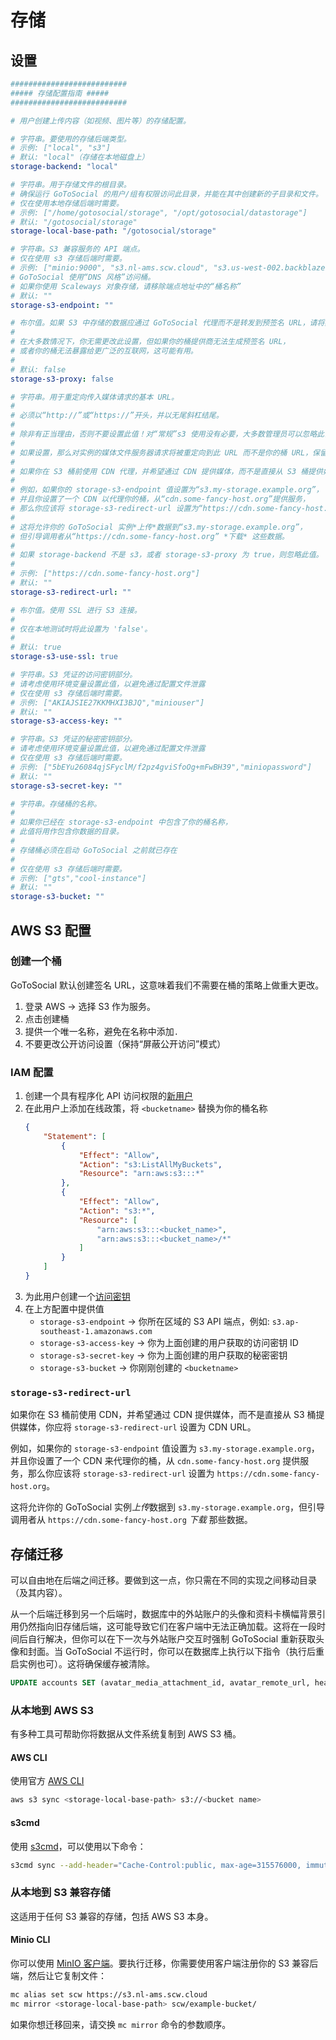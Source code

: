 # 存储

## 设置

```yaml
##########################
##### 存储配置指南 #####
##########################

# 用户创建上传内容（如视频、图片等）的存储配置。

# 字符串。要使用的存储后端类型。
# 示例: ["local", "s3"]
# 默认: "local"（存储在本地磁盘上）
storage-backend: "local"

# 字符串。用于存储文件的根目录。
# 确保运行 GoToSocial 的用户/组有权限访问此目录，并能在其中创建新的子目录和文件。
# 仅在使用本地存储后端时需要。
# 示例: ["/home/gotosocial/storage", "/opt/gotosocial/datastorage"]
# 默认: "/gotosocial/storage"
storage-local-base-path: "/gotosocial/storage"

# 字符串。S3 兼容服务的 API 端点。
# 仅在使用 s3 存储后端时需要。
# 示例: ["minio:9000", "s3.nl-ams.scw.cloud", "s3.us-west-002.backblazeb2.com"]
# GoToSocial 使用“DNS 风格”访问桶。
# 如果你使用 Scaleways 对象存储，请移除端点地址中的“桶名称”
# 默认: ""
storage-s3-endpoint: ""

# 布尔值。如果 S3 中存储的数据应通过 GoToSocial 代理而不是转发到预签名 URL，请将其设置为 true。
#
# 在大多数情况下，你无需更改此设置，但如果你的桶提供商无法生成预签名 URL，
# 或者你的桶无法暴露给更广泛的互联网，这可能有用。
#
# 默认: false
storage-s3-proxy: false

# 字符串。用于重定向传入媒体请求的基本 URL。
#
# 必须以“http://”或“https://”开头，并以无尾斜杠结尾。
#
# 除非有正当理由，否则不要设置此值！对“常规”s3 使用没有必要，大多数管理员可以忽略此设置。
#
# 如果设置，那么对实例的媒体文件服务器请求将被重定向到此 URL 而不是你的桶 URL，保留相关路径部分。
#
# 如果你在 S3 桶前使用 CDN 代理，并希望通过 CDN 提供媒体，而不是直接从 S3 桶提供媒体，这会很有用。
#
# 例如，如果你的 storage-s3-endpoint 值设置为“s3.my-storage.example.org”，
# 并且你设置了一个 CDN 以代理你的桶，从“cdn.some-fancy-host.org”提供服务，
# 那么你应该将 storage-s3-redirect-url 设置为“https://cdn.some-fancy-host.org”。
#
# 这将允许你的 GoToSocial 实例*上传*数据到“s3.my-storage.example.org”，
# 但引导调用者从“https://cdn.some-fancy-host.org” *下载* 这些数据。
#
# 如果 storage-backend 不是 s3，或者 storage-s3-proxy 为 true，则忽略此值。
#
# 示例: ["https://cdn.some-fancy-host.org"]
# 默认: ""
storage-s3-redirect-url: ""

# 布尔值。使用 SSL 进行 S3 连接。
#
# 仅在本地测试时将此设置为 'false'。
#
# 默认: true
storage-s3-use-ssl: true

# 字符串。S3 凭证的访问密钥部分。
# 请考虑使用环境变量设置此值，以避免通过配置文件泄露
# 仅在使用 s3 存储后端时需要。
# 示例: ["AKIAJSIE27KKMHXI3BJQ","miniouser"]
# 默认: ""
storage-s3-access-key: ""

# 字符串。S3 凭证的秘密密钥部分。
# 请考虑使用环境变量设置此值，以避免通过配置文件泄露
# 仅在使用 s3 存储后端时需要。
# 示例: ["5bEYu26084qjSFyclM/f2pz4gviSfoOg+mFwBH39","miniopassword"]
# 默认: ""
storage-s3-secret-key: ""

# 字符串。存储桶的名称。
#
# 如果你已经在 storage-s3-endpoint 中包含了你的桶名称，
# 此值将用作包含你数据的目录。
#
# 存储桶必须在启动 GoToSocial 之前就已存在
#
# 仅在使用 s3 存储后端时需要。
# 示例: ["gts","cool-instance"]
# 默认: ""
storage-s3-bucket: ""
```

## AWS S3 配置

### 创建一个桶

GoToSocial 默认创建签名 URL，这意味着我们不需要在桶的策略上做重大更改。

1. 登录 AWS -> 选择 S3 作为服务。
2. 点击创建桶
3. 提供一个唯一名称，避免在名称中添加`.`
4. 不要更改公开访问设置（保持“屏蔽公开访问”模式）

### IAM 配置

1. 创建一个具有程序化 API 访问权限的[新用户](https://docs.aws.amazon.com/IAM/latest/UserGuide/id_users_create.html)
2. 在此用户上添加在线政策，将 `<bucketname>` 替换为你的桶名称
    ```json
    {
        "Statement": [
            {
                "Effect": "Allow",
                "Action": "s3:ListAllMyBuckets",
                "Resource": "arn:aws:s3:::*"
            },
            {
                "Effect": "Allow",
                "Action": "s3:*",
                "Resource": [
                    "arn:aws:s3:::<bucket_name>",
                    "arn:aws:s3:::<bucket_name>/*"
                ]
            }
        ]
    }
    ```
3. 为此用户创建一个[访问密钥](https://docs.aws.amazon.com/IAM/latest/UserGuide/id_credentials_access-keys.html)
4. 在上方配置中提供值
    * `storage-s3-endpoint` -> 你所在区域的 S3 API 端点，例如: `s3.ap-southeast-1.amazonaws.com`
    * `storage-s3-access-key` -> 你为上面创建的用户获取的访问密钥 ID
    * `storage-s3-secret-key` -> 你为上面创建的用户获取的秘密密钥
    * `storage-s3-bucket` -> 你刚刚创建的 `<bucketname>`

### `storage-s3-redirect-url`

如果你在 S3 桶前使用 CDN，并希望通过 CDN 提供媒体，而不是直接从 S3 桶提供媒体，你应将 `storage-s3-redirect-url` 设置为 CDN URL。

例如，如果你的 `storage-s3-endpoint` 值设置为 `s3.my-storage.example.org`，并且你设置了一个 CDN 来代理你的桶，从 `cdn.some-fancy-host.org` 提供服务，那么你应该将 `storage-s3-redirect-url` 设置为 `https://cdn.some-fancy-host.org`。

这将允许你的 GoToSocial 实例*上传*数据到 `s3.my-storage.example.org`，但引导调用者从 `https://cdn.some-fancy-host.org` *下载* 那些数据。

## 存储迁移

可以自由地在后端之间迁移。要做到这一点，你只需在不同的实现之间移动目录（及其内容）。

从一个后端迁移到另一个后端时，数据库中的外站账户的头像和资料卡横幅背景引用仍然指向旧存储后端，这可能导致它们在客户端中无法正确加载。这将在一段时间后自行解决，但你可以在下一次与外站账户交互时强制 GoToSocial 重新获取头像和封面。当 GoToSocial 不运行时，你可以在数据库上执行以下指令（执行后重启实例也可）。这将确保缓存被清除。

```sql
UPDATE accounts SET (avatar_media_attachment_id, avatar_remote_url, header_media_attachment_id, header_remote_url, fetched_at) = (null, null, null, null, null) WHERE domain IS NOT null;
```

### 从本地到 AWS S3

有多种工具可帮助你将数据从文件系统复制到 AWS S3 桶。

#### AWS CLI

使用官方 [AWS CLI](https://docs.aws.amazon.com/cli/latest/userguide)

```sh
aws s3 sync <storage-local-base-path> s3://<bucket name>
```

#### s3cmd

使用 [s3cmd](https://github.com/s3tools/s3cmd)，可以使用以下命令：

```sh
s3cmd sync --add-header="Cache-Control:public, max-age=315576000, immutable" <storage-local-base-path> s3://<bucket name>
```

### 从本地到 S3 兼容存储

这适用于任何 S3 兼容的存储，包括 AWS S3 本身。

#### Minio CLI

你可以使用 [MinIO 客户端](https://docs.min.io/docs/minio-client-complete-guide.html)。要执行迁移，你需要使用客户端注册你的 S3 兼容后端，然后让它复制文件：

```sh
mc alias set scw https://s3.nl-ams.scw.cloud
mc mirror <storage-local-base-path> scw/example-bucket/
```

如果你想迁移回来，请交换 `mc mirror` 命令的参数顺序。
